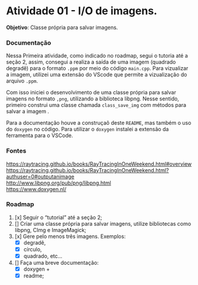 # Atividade 01 - I/O de imagens. 
**Objetivo**: Classe própria para salvar imagens.

### Documentação
Nessa Primeira atividade, como indicado no roadmap, segui o tutoria até a seção 2, assim, consegui a realiza a saída de uma imagem (quadrado degradê) para o formato `.ppm` por meio do código `main.cpp`. Para vizualizar a imagem, utilizei uma extensão do VScode que permite a vizualização do arquivo `.ppm`.

Com isso iniciei o desenvolvimento de uma classe própria para salvar imagens no formato `,png`, utilizando a biblioteca libpng. Nesse sentido, primeiro construi uma classe chamada `class_save_img` com métodos para salvar a imagem .

Para a documentação houve a construçaõ deste `README`, mas também o uso do `doxygen` no código. Para utilizar o `doxygen` instalei a extensão da ferramenta para o VSCode.

### Fontes
https://raytracing.github.io/books/RayTracingInOneWeekend.html#overview <br>
https://raytracing.github.io/books/RayTracingInOneWeekend.html?authuser=0#outputanimage <br>
http://www.libpng.org/pub/png/libpng.html <br>
https://www.doxygen.nl/

### Roadmap
1. [x] Seguir o “tutorial” até a seção 2;
2. [] Criar uma classe própria para salvar imagens, utilize bibliotecas como libpng, CImg e ImageMagick;
3. [x] Gere pelo menos três imagens. Exemplos: 
    - [x] degradê, 
    - [x] círculo, 
    - [x] quadrado, etc...
4. [] Faça uma breve documentação: 
    - [x] doxygen +
    - [x] readme;